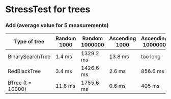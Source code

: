 # StressTest for trees

### Add (average value for 5 measurements)

   Type of tree   |  Random 1000 | Random 1000000 | Ascending 1000 | Ascending 1000000
------------------|--------------|----------------|----------------|------------------
BinarySearchTree  |    1.4 ms    |   1329.2 ms    |     13.8 ms    |      too long
RedBlackTree      |    3.4 ms    |   1426.6 ms    |     2.6 ms     |      856.6 ms
BTree (t = 10000) |    11.8 ms   |   1755.6 ms    |     0.6 ms     |      405 ms
